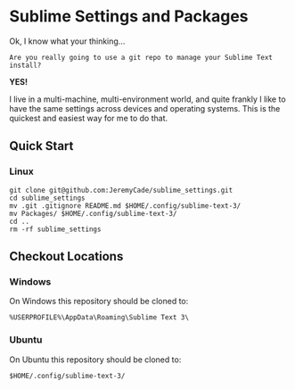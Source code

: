 # Sublime Settings and Packages

Ok, I know what your thinking...

````Are you really going to use a git repo to manage your Sublime Text install?````

**YES!**

I live in a multi-machine, multi-environment world, and quite frankly I like to have the same settings across devices and operating systems. This is the quickest and easiest way for me to do that. 

## Quick Start

### Linux

    git clone git@github.com:JeremyCade/sublime_settings.git
    cd sublime_settings
    mv .git .gitignore README.md $HOME/.config/sublime-text-3/
    mv Packages/ $HOME/.config/sublime-text-3/
    cd ..
    rm -rf sublime_settings


## Checkout Locations

### Windows
On Windows this repository should be cloned to: 

    %USERPROFILE%\AppData\Roaming\Sublime Text 3\

### Ubuntu
On Ubuntu this repository should be cloned to:

    $HOME/.config/sublime-text-3/
